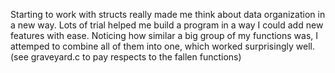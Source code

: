 Starting to work with structs really made me think about data organization in a new way.
Lots of trial helped me build a program in a way I could add new features with ease.
Noticing how similar a big group of my functions was, I attemped to combine all of them into one, which worked surprisingly well. (see graveyard.c to pay respects to the fallen functions)
